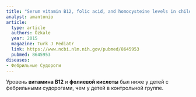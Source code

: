 ```yaml
---
title: "Serum vitamin B12, folic acid, and homocysteine levels in children with febrile seizure"
analyst: amantonio
article:
  type: article
  authors: Özkale
  year: 2015
  magazine: Turk J Pediatr
  link: https://www.ncbi.nlm.nih.gov/pubmed/8645953
  pubmed: 8645953
diseases:
- Фебрильные Судороги
---
```


Уровень **витамина B12** и **фолиевой кислоты** был ниже у детей с фебрильными судорогами, чем у детей в контрольной группе.
